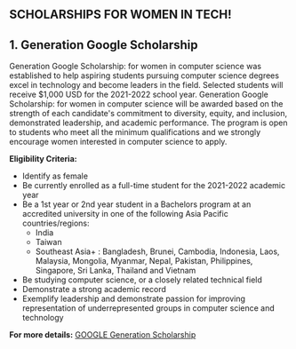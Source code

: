 ## SCHOLARSHIPS FOR WOMEN IN TECH!



## 1. Generation Google Scholarship


Generation Google Scholarship: for women in computer science was established to help aspiring students pursuing computer science degrees excel in technology and become leaders in the field. Selected students will receive $1,000 USD for the 2021-2022 school year. Generation Google Scholarship: for women in computer science will be awarded based on the strength of each candidate's commitment to diversity, equity, and inclusion, demonstrated leadership, and academic performance. The program is open to students who meet all the minimum qualifications and we strongly encourage women interested in computer science to apply.

**Eligibility Criteria:**

 -   Identify as female
-   Be currently enrolled as a full-time student for the 2021-2022 academic year
-   Be a 1st year or 2nd year student in a Bachelors program at an accredited university in one of the following Asia Pacific countries/regions:
    -   India
    -   Taiwan
    -   Southeast Asia+ : Bangladesh, Brunei, Cambodia, Indonesia, Laos, Malaysia, Mongolia, Myanmar, Nepal, Pakistan, Philippines, Singapore, Sri Lanka, Thailand and Vietnam
-   Be studying computer science, or a closely related technical field
-   Demonstrate a strong academic record
-   Exemplify leadership and demonstrate passion for improving representation of underrepresented groups in computer science and technology

**For more details:** [GOOGLE Generation Scholarship](https://buildyourfuture.withgoogle.com/scholarships/generation-google-scholarship-apac/)
